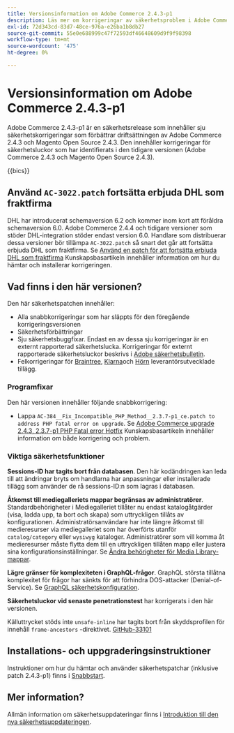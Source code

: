 ```yaml
---
title: Versionsinformation om Adobe Commerce 2.4.3-p1
description: Läs mer om korrigeringar av säkerhetsproblem i Adobe Commerce version 2.4.3-p1.
exl-id: 72d343cd-83d7-48ce-976a-e26ba1b8db27
source-git-commit: 55e0e688999c47f72593df46648609d9f9f98398
workflow-type: tm+mt
source-wordcount: '475'
ht-degree: 0%

---
```


# Versionsinformation om Adobe Commerce 2.4.3-p1

Adobe Commerce 2.4.3-p1 är en säkerhetsrelease som innehåller sju säkerhetskorrigeringar som förbättrar driftsättningen av Adobe Commerce 2.4.3 och Magento Open Source 2.4.3. Den innehåller korrigeringar för säkerhetsluckor som har identifierats i den tidigare versionen (Adobe Commerce 2.4.3 och Magento Open Source 2.4.3).

{{bics}}

## Använd `AC-3022.patch` fortsätta erbjuda DHL som fraktfirma

DHL har introducerat schemaversion 6.2 och kommer inom kort att föråldra schemaversion 6.0. Adobe Commerce 2.4.4 och tidigare versioner som stöder DHL-integration stöder endast version 6.0. Handlare som distribuerar dessa versioner bör tillämpa `AC-3022.patch` så snart det går att fortsätta erbjuda DHL som fraktfirma. Se [Använd en patch för att fortsätta erbjuda DHL som fraktfirma](https://support.magento.com/hc/en-us/articles/7707818131597-Apply-a-patch-to-continue-offering-DHL-as-shipping-carrier) Kunskapsbasartikeln innehåller information om hur du hämtar och installerar korrigeringen.

## Vad finns i den här versionen?

Den här säkerhetspatchen innehåller:

* Alla snabbkorrigeringar som har släppts för den föregående korrigeringsversionen
* Säkerhetsförbättringar
* Sju säkerhetsbuggfixar. Endast en av dessa sju korrigeringar är en externt rapporterad säkerhetslucka. Korrigeringar för externt rapporterade säkerhetsluckor beskrivs i [Adobe säkerhetsbulletin](https://helpx.adobe.com/security/products/magento/apsb21-86.html).
* Felkorrigeringar för [Braintree](https://experienceleague.adobe.com/docs/commerce-admin/stores-sales/payments/braintree.html), [Klarna](https://marketplace.magento.com/klarna-m2-klarna.html)och [Hörn](https://marketplace.magento.com/vertexinc-vertex-tax-module.html) leverantörsutvecklade tillägg.

### Programfixar

Den här versionen innehåller följande snabbkorrigering:

* Lappa `AC-384__Fix_Incompatible_PHP_Method__2.3.7-p1_ce.patch to address PHP fatal error on upgrade`. Se [Adobe Commerce upgrade 2.4.3, 2.3.7-p1 PHP Fatal error Hotfix](https://support.magento.com/hc/en-us/articles/4408021533069-Adobe-Commerce-upgrade-2-4-3-2-3-7-p1-PHP-Fatal-error-Hotfix) Kunskapsbasartikeln innehåller information om både korrigering och problem.

### Viktiga säkerhetsfunktioner

**Sessions-ID har tagits bort från databasen**. Den här kodändringen kan leda till att ändringar bryts om handlarna har anpassningar eller installerade tillägg som använder de rå sessions-ID:n som lagras i databasen. <!-- MC-40976-->

**Åtkomst till mediegalleriets mappar begränsas av administratörer**. Standardbehörigheter i Mediegalleriet tillåter nu endast katalogåtgärder (visa, ladda upp, ta bort och skapa) som uttryckligen tillåts av konfigurationen. Administratörsanvändare har inte längre åtkomst till medieresurser via mediegalleriet som har överförts utanför `catalog/category` eller `wysiwyg` kataloger. Administratörer som vill komma åt medieresurser måste flytta dem till en uttryckligen tillåten mapp eller justera sina konfigurationsinställningar. Se [Ändra behörigheter för Media Library-mappar](https://developer.adobe.com/commerce/php/tutorials/backend/modify-image-library-permissions/). <!-- B2B-1897-->

**Lägre gränser för komplexiteten i GraphQL-frågor**. GraphQL största tillåtna komplexitet för frågor har sänkts för att förhindra DOS-attacker (Denial-of-Service). Se [GraphQL säkerhetskonfiguration](https://devdocs.magento.com/guides/v2.4/graphql/security-configuration.html). <!-- PWA-1700-->

**Säkerhetsluckor vid senaste penetrationstest** har korrigerats i den här versionen. <!-- MC-42431-->

Källuttrycket stöds inte `unsafe-inline` har tagits bort från skyddsprofilen för innehåll `frame-ancestors` -direktivet. [GitHub-33101](https://github.com/magento/magento2/issues/33101)<!-- MC-42632-->

## Installations- och uppgraderingsinstruktioner

Instruktioner om hur du hämtar och använder säkerhetspatchar (inklusive patch 2.4.3-p1) finns i [Snabbstart](../../../installation/composer.md).

## Mer information?

Allmän information om säkerhetsuppdateringar finns i [Introduktion till den nya säkerhetsuppdateringen](https://community.magento.com/t5/Magento-DevBlog/Introducing-the-New-Security-Patch-Release/ba-p/141287).
